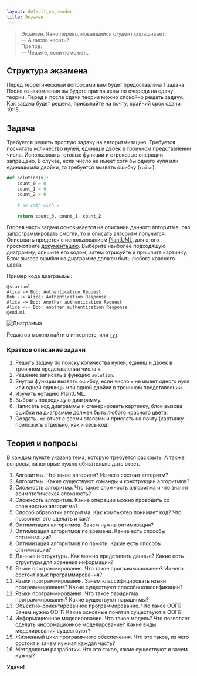 ```yaml
---
layout: default_no_header
title: Экзамен
---
```


> Экзамен. Явно переволновавшийся студент спрашивает:  
> — А писло чесать?  
> Препод:  
> — Чешите, если поможет…

## Структура экзамена

Перед теоретическими вопросами вам будет предоставлена 1 задача. После ознакомления вы будете приглашены по очереди на сдачу теории. 
Перед и после сдачи теории можно спокойно решать задачу. Как задача будет решена, присылайте на почту, крайний срок сдачи 19:15.

## Задача

Требуется решить простую задачу на алгоритмизацию. Требуется посчитать количество нулей, единиц и двоек в троичном представлении числа. 
Использовать готовые функции и строковые операции запрещено. В случае, если число не имеет хотя бы одного нуля или единицы или двойки, то требуется
вызвать ошибку (`raise`).

```python
def solution(x):
    count_0 = 0
    count_1 = 0
    count_2 = 0
    
    # do smth with x
    
    return count_0, count_1, count_2
```

Вторая часть задачи основывается на описании данного алгоритма, раз запрограммировать смогли, то и описать алгоритм получится. Описывать придется
с использованием [PlantUML](https://plantuml.com/en/), для этого просмотрите [документацию](https://pdf.plantuml.net/PlantUML_Language_Reference_Guide_ru.pdf).
Выберите наиболее подходящую диаграмму, опишите его кодом, затем отрисуйте и пришлите картинку. Блок вызова ошибки на диаграмме должен быть любого красного цвета. 

Пример кода диаграммы:

```puml
@startuml
Alice -> Bob: Authentication Request
Bob --> Alice: Authentication Response
Alice -> Bob: Another authentication Request
Alice <-- Bob: another authentication Response
@enduml
```

![Диаграмма](https://www.planttext.com/api/plantuml/png/SoWkIImgAStDuNBCoKnELT2rKt3AJx9IS2mjoKZDAybCJYp9pCzJ24ejB4qjBk42oYde0jM05MDHLLoGdrUSYcvMNZvGMP528dOp8OfjT7KXgXDngOQQxP2Qbm9qBm00)

Редактор можно найти в интернете, или [тут](https://www.planttext.com/).

### Краткое описание задачи

1. Решить задачу по поиску количества нулей, единиц и двоек в троичном представлении числа `x`.
2. Решение записать в функцию `solution`.
3. Внутри функции вызвать ошибку, если число `x` не имеет одного нуля или одной единицы или одной двойки в троичном представлении.
4. Изучить нотацию PlantUML.
5. Выбрать подходящую диаграмму.
6. Написать код диаграммы и сгенерировать картинку, блок вызова ошибки на диаграмме должен быть любого красного цвета. 
7. Создать `.md` отчет с всеми этапами и прислать на почту (картинку приложить отдельно, как и весь код).

## Теория и вопросы

В каждом пункте указана тема, которую требуется раскрыть. А также вопросы, на которые нужно обязательно дать ответ.

1. Алгоритмы. Что такое алгоритм? Из чего состоит алгоритм?
2. Алгоритмы. Какие существуют команды и конструкции алгоритмов?
3. Сложность алгоритма. Что такое сложность алгоритма и что значит асимптотическая сложность?
4. Сложность алгоритма. Какие операции можно проводить со сложностью алгоритма?
5. Способ обработки алгоритма. Как компьютер понимает код? Что позволяет это сделать и как?
6. Оптимизация алгоритмов. Зачем нужна оптимизация?
7. Оптимизация алгоритмов по времени. Какие есть способы оптимизации?
8. Оптимизация алгоритмов по памяти. Какие есть способы оптимизации?
9. Данные и структуры. Как можно представить данные? Какие есть структуры для хранения информации?
10. Языки программирования. Что такое программирование? Из чего состоит язык программирования?
11. Языки программирования. Зачем классифицировать языки программирования? Какие существуют способы классификации?
12. Языки программирования. Что такое парадигма программирования? Какие существуют парадигмы?
13. Объектно-ориентированное программирование. Что такое ООП? Зачем нужно ООП? Какие основные понятия существуют в ООП?
14. Информационное моделирование. Что такое модель? Что позволяет сделать информационное моделирование? Какие виды моделирования существуют?
15. Жизненный цикл программного обеспечения. Что это такое, из чего состоит и зачем нужная каждая часть?
16. Методологии разработки. Что это такое, какие существуют и зачем нужны?

**Удачи!**